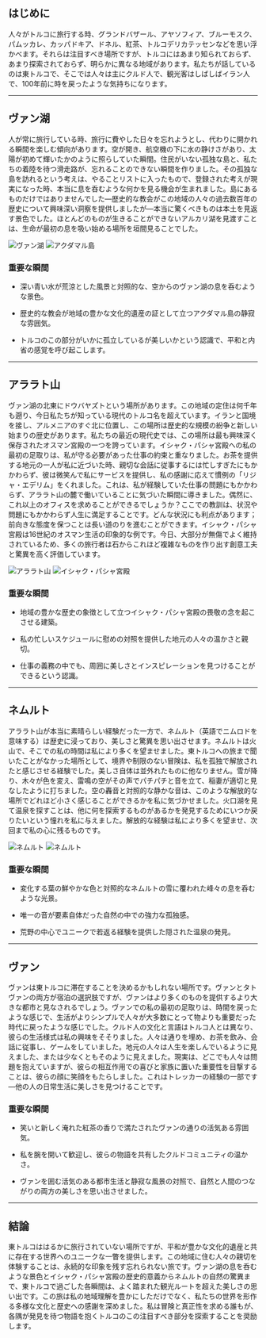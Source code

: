 ## はじめに

人々がトルコに旅行する時、グランドバザール、アヤソフィア、ブルーモスク、パムッカレ、カッパドキア、ドネル、紅茶、トルコデリカテッセンなどを思い浮かべます。それらは注目すべき場所ですが、トルコにはあまり知られておらず、あまり探索されておらず、明らかに異なる地域があります。私たちが話しているのは東トルコで、そこでは人々は主にクルド人で、観光客はしばしばイラン人で、100年前に時を戻ったような気持ちになります。

---

## ヴァン湖

人が常に旅行している時、旅行に費やした日々を忘れようとし、代わりに開かれる瞬間を楽しむ傾向があります。空が開き、航空機の下に水の静けさがあり、太陽が初めて輝いたかのように照らしていた瞬間。住民がいない孤独な島と、私たちの着陸を待つ滑走路が、忘れることのできない瞬間を作りました。その孤独な島を訪れるという考えは、やることリストに入ったもので、登録された考えが現実になった時、本当に息を呑むような何かを見る機会が生まれました。島にあるものだけではありませんでした—歴史的な教会がこの地域の人々の過去数百年の歴史について興味深い洞察を提供しましたが—本当に驚くべきものは本土を見返す景色でした。ほとんどのものが生きることができないアルカリ湖を見渡すことは、生命が最初の息を吸い始める場所を垣間見ることでした。

![ヴァン湖](https://twotrekkers.nyc3.cdn.digitaloceanspaces.com/media/multipart-uploads/Van2.svg)  ![アクダマル島](https://twotrekkers.nyc3.cdn.digitaloceanspaces.com/media/multipart-uploads/Van5.svg)

### 重要な瞬間

- 深い青い水が荒涼とした風景と対照的な、空からのヴァン湖の息を呑むような景色。

- 歴史的な教会が地域の豊かな文化的遺産の証として立つアクダマル島の静寂な雰囲気。

- トルコのこの部分がいかに孤立しているが美しいかという認識で、平和と内省の感覚を呼び起こします。

---

## アララト山

ヴァン湖の北東にドウバヤズトという場所があります。この地域の定住は何千年も遡り、今日私たちが知っている現代のトルコ名を超えています。イランと国境を接し、アルメニアのすぐ北に位置し、この場所は歴史的な規模の紛争と新しい始まりの歴史があります。私たちの最近の現代史では、この場所は最も興味深く保存されたオスマン宮殿の一つを誇っています。イシャク・パシャ宮殿への私の最初の足取りは、私が守る必要があった仕事の約束と重なりました。お茶を提供する地元の一人が私に近づいた時、親切な会話に従事するには忙しすぎたにもかかわらず、彼は微笑んで私にサービスを提供し、私の感謝に応えて慣例の「リジャ・エデリム」をくれました。これは、私が経験していた仕事の問題にもかかわらず、アララト山の麓で働いていることに気づいた瞬間に導きました。偶然に、これ以上のオフィスを求めることができるでしょうか？ここでの教訓は、状況や問題にもかかわらず人生に満足することです。どんな状況にも利点があります；前向きな態度を保つことは長い道のりを進むことができます。イシャク・パシャ宮殿は16世紀のオスマン生活の印象的な例です。今日、大部分が無傷でよく維持されているため、多くの旅行者は石からこれほど複雑なものを作り出す創意工夫と驚異を高く評価しています。

![アララト山](https://twotrekkers.nyc3.cdn.digitaloceanspaces.com/media/multipart-uploads/Van8.svg)  ![イシャク・パシャ宮殿](https://twotrekkers.nyc3.cdn.digitaloceanspaces.com/media/multipart-uploads/Van1.svg)

### 重要な瞬間

- 地域の豊かな歴史の象徴として立つイシャク・パシャ宮殿の畏敬の念を起こさせる建築。

- 私の忙しいスケジュールに慰めの対照を提供した地元の人々の温かさと親切。

- 仕事の義務の中でも、周囲に美しさとインスピレーションを見つけることができるという認識。

---

## ネムルト

アララト山が本当に素晴らしい経験だった一方で、ネムルト（英語でニムロドを意味する）は歴史に浸っており、美しさと驚異を思い出させます。ネムルトは火山で、そこでの私の時間は私により多くを望ませました。東トルコへの旅まで聞いたことがなかった場所として、境界や制限のない冒険は、私を孤独で解放されたと感じさせる経験でした。美しさ自体は並外れたものに他なりません。雪が降り、木々が色を変え、雷鳴の空がその声でパチパチと音を立て、稲妻が適切と見なしたように打ちました。空の轟音と対照的な静かな音は、このような解放的な場所でどれほど小さく感じることができるかを私に気づかせました。火口湖を見て温泉を探すことは、他に何を探索するものがあるかを発見するためにいつか戻りたいという憧れを私に与えました。解放的な経験は私により多くを望ませ、次回まで私の心に残るものです。

![ネムルト](https://twotrekkers.nyc3.cdn.digitaloceanspaces.com/media/multipart-uploads/Van9.svg)  ![ネムルト](https://twotrekkers.nyc3.cdn.digitaloceanspaces.com/media/multipart-uploads/Van10.svg)

### 重要な瞬間

- 変化する葉の鮮やかな色と対照的なネムルトの雪に覆われた峰々の息を呑むような光景。

- 唯一の音が要素自体だった自然の中での強力な孤独感。

- 荒野の中心でユニークで若返る経験を提供した隠された温泉の発見。

---

## ヴァン

ヴァンは東トルコに滞在することを決めるかもしれない場所です。ヴァンとタトヴァンの両方が宿泊の選択肢ですが、ヴァンはより多くのものを提供するより大きな都市と見なされるでしょう。ヴァンでの私の最初の足取りは、時間を戻ったような感じで、生活がよりシンプルで人々が大多数にとって物よりも重要だった時代に戻ったような感じでした。クルド人の文化と言語はトルコ人とは異なり、彼らの生活様式は私の興味をそそりました。人々は通りを埋め、お茶を飲み、会話に従事し、ゲームをしていました。地元の人々は人生を楽しんでいるように見えました、または少なくともそのように見えました。現実は、どこでも人々は問題を抱えていますが、彼らの相互作用での喜びと家族に置いた重要性を目撃することは、彼らの顔に笑顔をもたらしました。これはトレッカーの経験の一部です—他の人の日常生活に美しさを見つけることです。

### 重要な瞬間

- 笑いと新しく淹れた紅茶の香りで満たされたヴァンの通りの活気ある雰囲気。

- 私を腕を開いて歓迎し、彼らの物語を共有したクルドコミュニティの温かさ。

- ヴァンを囲む活気のある都市生活と静寂な風景の対照で、自然と人間のつながりの両方の美しさを思い出させました。

---

## 結論

東トルコははるかに旅行されていない場所ですが、平和が豊かな文化的遺産と共に存在する世界へのユニークな一瞥を提供します。この地域に住む人々の親切を体験することは、永続的な印象を残す忘れられない旅です。ヴァン湖の息を呑むような景色とイシャク・パシャ宮殿の歴史的意義からネムルトの自然の驚異まで、東トルコで過ごした各瞬間は、よく踏まれた観光ルートを超えた美しさの思い出です。この旅は私の地域理解を豊かにしただけでなく、私たちの世界を形作る多様な文化と歴史への感謝を深めました。私は冒険と真正性を求める誰もが、各隅が発見を待つ物語を抱くトルコのこの注目すべき部分を探索することを奨励します。

